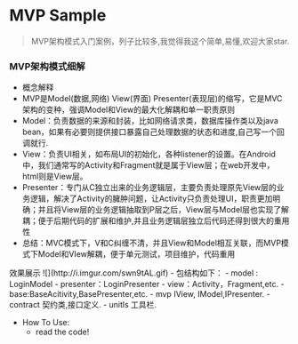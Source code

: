 # MVP Sample
> MVP架构模式入门案例，列子比较多,我觉得我这个简单,易懂,欢迎大家star.
### MVP架构模式细解 ###
- 概念解释
	<ul>
<li>MVP是Model(数据,网络) View(界面) Presenter(表现层)的缩写，它是MVC架构的变种，强调Model和View的最大化解耦和单一职责原则</li>
<li>Model：负责数据的来源和封装，比如网络请求类，数据库操作类以及java bean，如果有必要则提供接口暴露自己处理数据的状态和进度,自己写一个回调就行.</li>
<li>View：负责UI相关，如布局UI的初始化，各种listener的设置。在Android中，我们通常写的Activity和Fragment就是属于View层；在web开发中，html则是View层。</li>
<li>Presenter：专门从C独立出来的业务逻辑层，主要负责处理原先View层的业务逻辑，解决了Activity的臃肿问题，让Activity只负责处理UI，职责更加明确；并且将View层的业务逻辑抽取到P层之后，View层与Model层也实现了解耦；便于后期代码的扩展和维护,并且业务逻辑层独立后代码还得到很大的重用性</li>
<li>总结：MVC模式下，V和C纠缠不清，并且View和Model相互关联，而MVP模式下Model和VIew解耦，便于单元测试，项目维护，代码重用</li>
</ul>
效果展示
![](http://i.imgur.com/swn9tAL.gif)
- 包结构如下：
	- model : LoginModel
	- presenter：LoginPresenter
	- view：Activity，Fragment,etc.
	- base:BaseAcitivity,BasePresenter,etc.
	- mvp IView, IModel,IPresenter.
	- contract 契约类,接口定义.
	- unitls 工具栏.
	
- How To Use:
	- read the code!

	